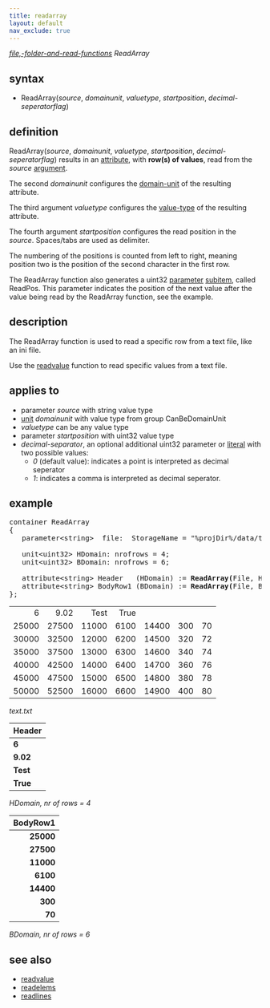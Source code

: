 ```yaml
---
title: readarray
layout: default
nav_exclude: true
---
```

*[file,-folder-and-read-functions](file,-folder-and-read-functions) ReadArray*

## syntax

- ReadArray(*source*, *domainunit*, *valuetype*, *startposition*, *decimal-seperatorflag*)

## definition

ReadArray(*source*, *domainunit*, *valuetype*, *startposition*, *decimal-seperatorflag*) results in an [attribute](attribute), with **row(s) of values**, read from the *source* [argument](argument).

The second *domainunit* configures the [domain-unit](domain-unit) of the resulting attribute.

The third argument *valuetype* configures the [value-type](value-type) of the resulting attribute.

The fourth argument *startposition* configures the read position in the *source*. Spaces/tabs are used as delimiter.

The numbering of the positions is counted from left to right, meaning position two is the position of the second character in the first row.

The ReadArray function also generates a uint32 [parameter](parameter) [subitem](subitem), called ReadPos. This parameter indicates the position of the next value after the value being read by the ReadArray function, see the example.

## description

The ReadArray function is used to read a specific row from a text file, like an ini file.

Use the [readvalue](readvalue) function to read specific values from a text file.

## applies to

- parameter *source* with string value type
- [unit](unit) *domainunit* with value type from group CanBeDomainUnit
- *valuetype* can be any value type
- parameter *startposition* with uint32 value type
- *decimal-separator*, an optional additional uint32 parameter or [literal](https://en.wikipedia.org/wiki/Literal_(computer_programming)) with two possible values:
    - *0* (default value): indicates a point is interpreted as decimal seperator
    - *1*: indicates a comma is interpreted as decimal seperator.

## example

<pre>
container ReadArray
{
   parameter&lt;string&gt;  file:  StorageName = "%projDir%/data/text.txt",  StorageType = "str";

   unit&lt;uint32&gt; HDomain: nrofrows = 4;
   unit&lt;uint32&gt; BDomain: nrofrows = 6;

   attribute&lt;string&gt; Header   (HDomain) := <B>ReadArray(</B>File, HDomain, string, 0<B>)</B>;
   attribute&lt;string&gt; BodyRow1 (BDomain) := <B>ReadArray(</B>File, BDomain, string, Header/ReadPos<B>)</B>;
};
</pre>

|       |       |       |      |       |     |     |
|------:|------:|------:|-----:|------:|----:|----:|
| 6     | 9.02  | Test  | True |       |     |     |
| 25000 | 27500 | 11000 | 6100 | 14400 | 300 | 70  |
| 30000 | 32500 | 12000 | 6200 | 14500 | 320 | 72  |
| 35000 | 37500 | 13000 | 6300 | 14600 | 340 | 74  |
| 40000 | 42500 | 14000 | 6400 | 14700 | 360 | 76  |
| 45000 | 47500 | 15000 | 6500 | 14800 | 380 | 78  |
| 50000 | 52500 | 16000 | 6600 | 14900 | 400 | 80  |

*text.txt*

| **Header** |
|------------|
| **6**      |
| **9.02**   |
| **Test**   |
| **True**   |

*HDomain, nr of rows = 4*

| **BodyRow1** |
|-------------:|
| **25000**    |
| **27500**    |
| **11000**    |
| **6100**     |
| **14400**    |
| **300**      |
| **70**       |

*BDomain, nr of rows = 6*

## see also

- [readvalue](readvalue)
- [readelems](readelems)
- [readlines](readlines)